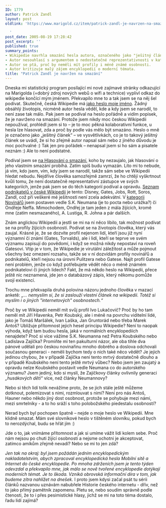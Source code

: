 ```yaml
---
ID: 1779
author: Patrick Zandl
layout: post
oldlink: 'https://www.marigold.cz/item/patrick-zandl-je-navrzen-na-smazani

  '
post_date: 2005-08-19 17:28:42
post_excerpt: ''
published: true
summary_points:
- Wikipedie navrhla smazání hesla autora, označeného jako "ješitný článek".
- Autor nesouhlasí s argumentem o nedostatečné reprezentativnosti v kategoriích.
- Autor se ptá, proč by neměli mít profily i méně známé osobnosti.
- Autor kritizuje malý zájem encyklopedií o moderní témata.
title: "Patrick Zandl je navržen na smazání"
---
```


<p>Dneska mi statistický program posílající mi nové zajímavé stránky odkazující na Marigolda (=dobrý zdroj nových webů o wifi a technice) vyplivl odkaz do wikipedie končící mým jménem. Překvapilo mne to a tak jsem se na něj šel podívat. Skutečně, česká Wikipedie má <a href="http://cs.wikipedia.org/wiki/Patrick_Zandl">jako heslo moje jméno</a>. Žádný obsáhlý životopis, nicméně autor hesla věděl, kde a kdy jsem se narodil, to není zase tak málo. Pak jsem se podíval na heslo pořádně a vidím popisek, že je navrženo na smazání. Protože jsem nikdy moc českou Wikipedii nepoužíval, prohlédl jsem si to – je to moc pěkná kolaborativní funkce, u hesla lze hlasovat, zda a proč by podle vás mělo být smazáno. Heslo o mně je označeno jako „ješitný článek“ – ve vysvětlivkách, co je to takový ješitný článek se uvádí, že si ho zřejmě autor napsal sám nebo z jiného důvodu je moc pochvalné :) Tak jen pro pořádek – nenapsal jsem si ho sám a pisatele neznám :) Ale to není podstatné. </p>

<p>Podíval jsem se <a href="http://cs.wikipedia.org/wiki/Wikipedie:Hlasov%C3%A1n%C3%AD_o_smaz%C3%A1n%C3%AD">na Hlasování o smazání</a>, koho by nezaujalo, jak hlasování o jeho vlastním smazání probíhá. Zatím spíš budu vymazán. Líto mi to nebude, já vím, kdo jsem, vím, kdy jsem se narodil, takže sám sebe ve Wikipedii hledat nebudu. Nejdříve člověka samozřejmě zamrzí, že ho chtějí vyškrtnout kvůli tomu, že není dostatečně representativní zástupce ve svých kategoriích, jenže pak jsem se do těch kategorií podíval a opravdu. <a href="http://cs.wikipedia.org/wiki/Kategorie:Podnikatel%C3%A9">Seznam podnikatelů v české Wikipedii</a> je tento: Disney, Gates, Jobs, Rott, Soros, Zandl, což při veškeré mé ješitnosti není zcela adekvátní. V <a href="http://cs.wikipedia.org/wiki/Kategorie:%C4%8Ce%C5%A1t%C3%AD_novin%C3%A1%C5%99i">kategorii Novinářů</a> jsem postaven vedle S.K. Neumana (je to pocta nebo urážka?) či Ondřeje Neffa. Mimochodem, Ondřej je tam jeden z mála žijících, kromě mne (zatím nesmazaného), A. Lustiga,  R. Johna a pár dalších. </p>

<p>Znám anglickou Wikipedii a jestli se mi na ní něco líbilo, tak možnost podívat se na profily žijících osobností. Podívat se na životopis člověka, který vás zaujal. Krásné je, že se dozvíte profil nejenom lidí, kteří jsou již nyní významní či známí  (Gates, Torvalds), ale i lidí, kteří se teprve ve svém významu zapisují do povědomí, i když se možná nikdy nepostaví na roveň Gatesovi.  Vtip je v tom, že Wikipedie je virutální záležitost a může pojmout všechny bez omezení rozsahu, takže se v ní dozvídám profily novinářů a podnikatelů, kteří nejsou na úrovni Pulitzera nebo Gatese. Najít profil Gatese není problém, jenže co když potřebujete vědět něco o méně známém podnikatelovi či jiných lidech? Fakt, že má někdo heslo na Wikipedii, přece ještě nic neznamená, jde jen o databázový zápis, který někomu pomůže svojí existencí. </p>

<p>Trochu mne překvapila druhá polovina názoru jednoho člověka v mazací anketě: <em>„... nemyslím si, že si zaslouží vlastní článek na wikipedii.  Totéž si myslím i o jiných "internetových" osobnostech.“</em> </p>

<p>Proč by ve Wikipedii neměl mít svůj profil Ivo Lukačovič? Proč by ho tam neměl mít Jiří Hlavenka, Petr Koubský, ale i méně na povrchu viditelní lidé, jako je Tomáš Maršálek, Ivan Laška, Jan Gruntorád nebo třeba Marek Antoš? Ubližuje přítomnost jejich hesel principu Wikipedie? Není to naopak výhoda, když tam budou hesla, jaká v normálních encyklopediích nenajdete? Proč si více vážíme S.K. Neumanna než Petra Koubského nebo Ladislava Zajíčka? Promiňte mi ten pakulturní názor, ale oba tihle dva pánové udělali pro českou novinařinu mnoho dobrého a doslova odchovali současnou generaci - neměli bychom tedy o nich také něco vědět? Je jejich jedinou chybou, že v případě Zajíčka není tento mrtvý dostatečně dlouho a v případě Koubského není tento ještě mrtvý vůbec? Nebo jsem jen zaujatý a opravdu nelze Koubského postavit vedle Neumana co do autorského významu? Jsem jediný, kdo si myslí, že Zajíčkovy články ovlivnily generaci <em>„husákových dětí“</em> více, než články Neumannovy?</p>

<p>Nebo si těch lidí tolik nevážíme proto, že se jich stále ještě můžeme dotknout, polemizovat s nimi, rozmlouvat s nimi? Není pro nás Antoš, Hauner nebo někdo jiný dost osobnost, protože se pohybuje mezi námi, mezi smrtelníky - a to ho sráží s toho polobožského piedestalu osobností?</p>

<p>Nerad bych byl pochopen špatně – nejde o moje heslo ve Wikipedii. Mne klidně smazat. Mám své slovníkové heslo v tištěném slovníku, pokud bych to nerozdýchal, budu se hřát jím :) </p>

<p>Jde o to, jak vnímáme přítomnost a jak si umíme vážit lidí kolem sebe. Proč nám nejsou po chuti žijící osobnosti a nejsme ochotni je akceptovat, zatímco amíkům zřejmě nevadí? Nebo se mi to jen zdá?</p>

<p><em>Jen tak na okraj: byl jsem požádán jedním encyklopedickým nakladatelstvím, abych zpracoval encyklopedická hesla Mobilní sítě a Internet do české encyklopedie. Po mnoha zdrženích jsem je tento týden odevzdal a překvapilo mne, jak málo se nově tvořené encyklopedie dotýkají moderních témat. Je to škoda. Vzniká obrovská informační díra v tom, jak budeme zítra nahlížet na dnešek.</em> I proto jsem kdysi začal psát tu sérii článků nazvanou uznávám nabubřele Historie českého internetu - dřív, než to jako přímý pamětník zapomenu. Pletu se, nebo soudím správně podle čtenosti, že to i přes pesimistické hlasy, jichž se mi na toto téma dostalo, řadu lidí zajímá?
</p>